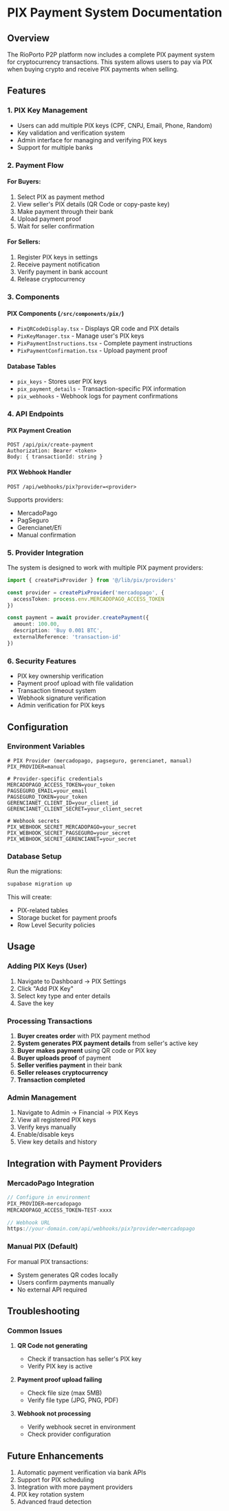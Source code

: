 # PIX Payment System Documentation

## Overview

The RioPorto P2P platform now includes a complete PIX payment system for cryptocurrency transactions. This system allows users to pay via PIX when buying crypto and receive PIX payments when selling.

## Features

### 1. PIX Key Management
- Users can add multiple PIX keys (CPF, CNPJ, Email, Phone, Random)
- Key validation and verification system
- Admin interface for managing and verifying PIX keys
- Support for multiple banks

### 2. Payment Flow

#### For Buyers:
1. Select PIX as payment method
2. View seller's PIX details (QR Code or copy-paste key)
3. Make payment through their bank
4. Upload payment proof
5. Wait for seller confirmation

#### For Sellers:
1. Register PIX keys in settings
2. Receive payment notification
3. Verify payment in bank account
4. Release cryptocurrency

### 3. Components

#### PIX Components (`/src/components/pix/`)
- `PixQRCodeDisplay.tsx` - Displays QR code and PIX details
- `PixKeyManager.tsx` - Manage user's PIX keys
- `PixPaymentInstructions.tsx` - Complete payment instructions
- `PixPaymentConfirmation.tsx` - Upload payment proof

#### Database Tables
- `pix_keys` - Stores user PIX keys
- `pix_payment_details` - Transaction-specific PIX information
- `pix_webhooks` - Webhook logs for payment confirmations

### 4. API Endpoints

#### PIX Payment Creation
```
POST /api/pix/create-payment
Authorization: Bearer <token>
Body: { transactionId: string }
```

#### PIX Webhook Handler
```
POST /api/webhooks/pix?provider=<provider>
```

Supports providers:
- MercadoPago
- PagSeguro
- Gerencianet/Efí
- Manual confirmation

### 5. Provider Integration

The system is designed to work with multiple PIX payment providers:

```typescript
import { createPixProvider } from '@/lib/pix/providers'

const provider = createPixProvider('mercadopago', {
  accessToken: process.env.MERCADOPAGO_ACCESS_TOKEN
})

const payment = await provider.createPayment({
  amount: 100.00,
  description: 'Buy 0.001 BTC',
  externalReference: 'transaction-id'
})
```

### 6. Security Features

- PIX key ownership verification
- Payment proof upload with file validation
- Transaction timeout system
- Webhook signature verification
- Admin verification for PIX keys

## Configuration

### Environment Variables

```env
# PIX Provider (mercadopago, pagseguro, gerencianet, manual)
PIX_PROVIDER=manual

# Provider-specific credentials
MERCADOPAGO_ACCESS_TOKEN=your_token
PAGSEGURO_EMAIL=your_email
PAGSEGURO_TOKEN=your_token
GERENCIANET_CLIENT_ID=your_client_id
GERENCIANET_CLIENT_SECRET=your_client_secret

# Webhook secrets
PIX_WEBHOOK_SECRET_MERCADOPAGO=your_secret
PIX_WEBHOOK_SECRET_PAGSEGURO=your_secret
PIX_WEBHOOK_SECRET_GERENCIANET=your_secret
```

### Database Setup

Run the migrations:
```bash
supabase migration up
```

This will create:
- PIX-related tables
- Storage bucket for payment proofs
- Row Level Security policies

## Usage

### Adding PIX Keys (User)

1. Navigate to Dashboard → PIX Settings
2. Click "Add PIX Key"
3. Select key type and enter details
4. Save the key

### Processing Transactions

1. **Buyer creates order** with PIX payment method
2. **System generates PIX payment details** from seller's active key
3. **Buyer makes payment** using QR code or PIX key
4. **Buyer uploads proof** of payment
5. **Seller verifies payment** in their bank
6. **Seller releases cryptocurrency**
7. **Transaction completed**

### Admin Management

1. Navigate to Admin → Financial → PIX Keys
2. View all registered PIX keys
3. Verify keys manually
4. Enable/disable keys
5. View key details and history

## Integration with Payment Providers

### MercadoPago Integration

```typescript
// Configure in environment
PIX_PROVIDER=mercadopago
MERCADOPAGO_ACCESS_TOKEN=TEST-xxxx

// Webhook URL
https://your-domain.com/api/webhooks/pix?provider=mercadopago
```

### Manual PIX (Default)

For manual PIX transactions:
- System generates QR codes locally
- Users confirm payments manually
- No external API required

## Troubleshooting

### Common Issues

1. **QR Code not generating**
   - Check if transaction has seller's PIX key
   - Verify PIX key is active

2. **Payment proof upload failing**
   - Check file size (max 5MB)
   - Verify file type (JPG, PNG, PDF)

3. **Webhook not processing**
   - Verify webhook secret in environment
   - Check provider configuration

## Future Enhancements

1. Automatic payment verification via bank APIs
2. Support for PIX scheduling
3. Integration with more payment providers
4. PIX key rotation system
5. Advanced fraud detection